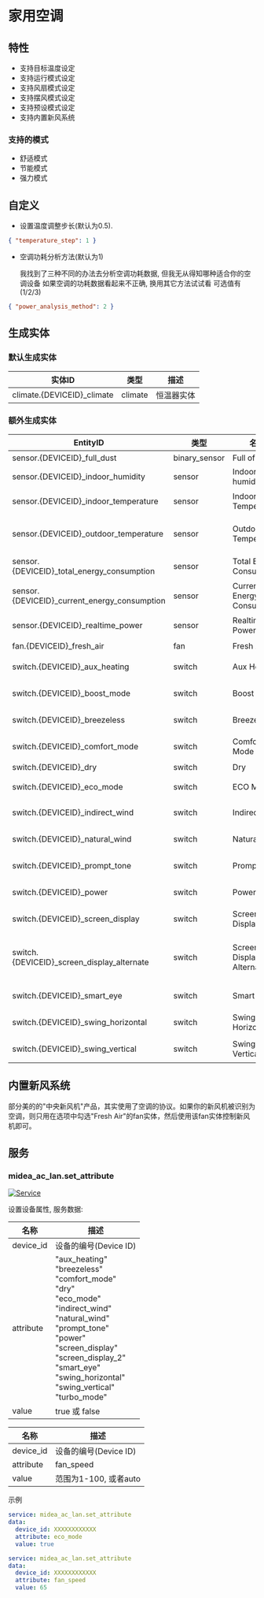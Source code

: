# 家用空调

## 特性

- 支持目标温度设定
- 支持运行模式设定
- 支持风扇模式设定
- 支持摆风模式设定
- 支持预设模式设定
- 支持内置新风系统

### 支持的模式

- 舒适模式
- 节能模式
- 强力模式

## 自定义

- 设置温度调整步长(默认为0.5).

```json
{ "temperature_step": 1 }
```

- 空调功耗分析方法(默认为1)

  我找到了三种不同的办法去分析空调功耗数据, 但我无从得知哪种适合你的空调设备
  如果空调的功耗数据看起来不正确, 换用其它方法试试看
  可选值有(1/2/3)

```json
{ "power_analysis_method": 2 }
```

## 生成实体

### 默认生成实体

| 实体ID                      | 类型    | 描述       |
| --------------------------- | ------- | ---------- |
| climate.{DEVICEID}\_climate | climate | 恒温器实体 |

### 额外生成实体

| EntityID                                      | 类型          | 名称                       | 描述             |
| --------------------------------------------- | ------------- | -------------------------- | ---------------- |
| sensor.{DEVICEID}\_full_dust                  | binary_sensor | Full of Dust               | 尘满             |
| sensor.{DEVICEID}\_indoor_humidity            | sensor        | Indoor humidity            | 湿度             |
| sensor.{DEVICEID}\_indoor_temperature         | sensor        | Indoor Temperature         | 室内温度         |
| sensor.{DEVICEID}\_outdoor_temperature        | sensor        | Outdoor Temperature        | 室外机温度       |
| sensor.{DEVICEID}\_total_energy_consumption   | sensor        | Total Energy Consumption   | 总能耗           |
| sensor.{DEVICEID}\_current_energy_consumption | sensor        | Current Energy Consumption | 当前能耗         |
| sensor.{DEVICEID}\_realtime_power             | sensor        | Realtime Power             | 实时功率         |
| fan.{DEVICEID}\_fresh_air                     | fan           | Fresh Air                  | 新风             |
| switch.{DEVICEID}\_aux_heating                | switch        | Aux Heating                | 电辅热           |
| switch.{DEVICEID}\_boost_mode                 | switch        | Boost Mode                 | 强劲模式         |
| switch.{DEVICEID}\_breezeless                 | switch        | Breezeless                 | 无风感           |
| switch.{DEVICEID}\_comfort_mode               | switch        | Comfort Mode               | 舒省模式         |
| switch.{DEVICEID}\_dry                        | switch        | Dry                        | 干燥             |
| switch.{DEVICEID}\_eco_mode                   | switch        | ECO Mode                   | ECO模式          |
| switch.{DEVICEID}\_indirect_wind              | switch        | Indirect Wind              | 防直吹           |
| switch.{DEVICEID}\_natural_wind               | switch        | Natural Wind               | 自然风           |
| switch.{DEVICEID}\_prompt_tone                | switch        | Prompt Tone                | 提示音           |
| switch.{DEVICEID}\_power                      | switch        | Power                      | 电源开关         |
| switch.{DEVICEID}\_screen_display             | switch        | Screen Display             | 屏幕显示         |
| switch.{DEVICEID}\_screen_display_alternate   | switch        | Screen Display Alternate   | 屏幕显示备用开关 |
| switch.{DEVICEID}\_smart_eye                  | switch        | Smart Eye                  | 智慧眼           |
| switch.{DEVICEID}\_swing_horizontal           | switch        | Swing Horizontal           | 水平摆风         |
| switch.{DEVICEID}\_swing_vertical             | switch        | Swing Vertical             | 垂直摆风         |

## 内置新风系统

部分美的的"中央新风机"产品，其实使用了空调的协议。如果你的新风机被识别为空调，则只用在选项中勾选"Fresh Air"的fan实体，然后使用该fan实体控制新风机即可。

## 服务

### midea_ac_lan.set_attribute

[![Service](https://my.home-assistant.io/badges/developer_call_service.svg)](https://my.home-assistant.io/redirect/developer_call_service/?service=midea_ac_lan.set_attribute)

设置设备属性, 服务数据:

| 名称      | 描述                                                                                                                                                                                                                                                                     |
| --------- | ------------------------------------------------------------------------------------------------------------------------------------------------------------------------------------------------------------------------------------------------------------------------ |
| device_id | 设备的编号(Device ID)                                                                                                                                                                                                                                                    |
| attribute | "aux_heating"<br/>"breezeless"<br/>"comfort_mode"<br/>"dry"<br/>"eco_mode"<br/>"indirect_wind"<br/>"natural_wind"<br/>"prompt_tone"<br/>"power"<br/>"screen_display"<br/>"screen_display_2"<br/>"smart_eye"<br/>"swing_horizontal"<br/>"swing_vertical"<br/>"turbo_mode" |
| value     | true 或 false                                                                                                                                                                                                                                                            |

| 名称      | 描述                  |
| --------- | --------------------- |
| device_id | 设备的编号(Device ID) |
| attribute | fan_speed             |
| value     | 范围为1-100, 或者auto |

示例

```yaml
service: midea_ac_lan.set_attribute
data:
  device_id: XXXXXXXXXXXX
  attribute: eco_mode
  value: true
```

```yaml
service: midea_ac_lan.set_attribute
data:
  device_id: XXXXXXXXXXXX
  attribute: fan_speed
  value: 65
```
